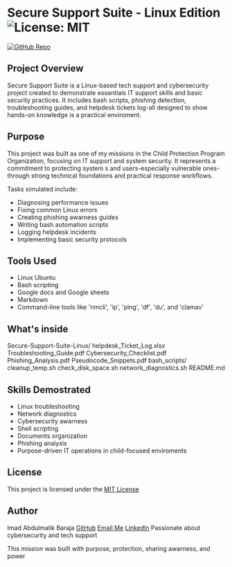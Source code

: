 # Secure Support Suite - Linux Edition ![License: MIT](https://img.shields.io/badge/License-MIT-yellow.svg)

[![GitHub Repo](https://img.shields.io/badge/-View%20on%20GitHub-blue?logo=github)](https://github.com/cyberdawg2004/Secure-Support-Suite-Linux)
## Project Overview
Secure Support Suite is a Linux-based tech support and cybersecurity project created to demonstrate essentials IT support skills and basic security practices. It includes bash scripts, phishing detection, troubleshooting guides, and helpdesk tickets log-all designed to show hands-on knowledge is a practical enviroment.

## Purpose 
This project was built as one of my missions in the Child Protection Program Organization, focusing on IT support and system security. It represents a commitment to protecting system s and users-especially vulnerable ones-through strong technical foundations and practical response workflows.

Tasks simulated include:
- Diagnosing performance issues 
- Fixing common Linux errors
- Creating phishing awarness guides 
- Writing bash automation scripts
- Logging helpdesk incidents
- Implementing basic security protocols

## Tools Used 
- Linux Ubuntu
- Bash scripting 
- Google docs and Google sheets
- Markdown
- Command-line tools like 'nmcli', 'ip', 'ping', 'df', 'du', and 'clamav'

## What's inside 
Secure-Support-Suite-Linux/
	helpdesk_Ticket_Log.xlsx
	Troubleshooting_Guide.pdf
	Cybersecurity_Checklist.pdf
	Phishing_Analysis.pdf
	Pseudocode_Snippets.pdf
	bash_scripts/
		cleanup_temp.sh
		check_disk_space.sh
		network_diagnostics.sh
	README.md

## Skills Demostrated 
- Linux troubleshooting 
- Network diagnostics
- Cybersecurity awarness
- Shell scripting 
- Documents organization 
- Phishing analysis
- Purpose-driven IT operations in child-focused enviroments

## License 
This project is licensed under the [MIT License](LICENSE)

## Author 
Imad Abdulmalik Baraja 
[GitHub](https://github.com/cyberdawg)
[Email Me](mailto:imadbaraja2004@yahoo.com)
[LinkedIn](https://www.linkedin.com/in/imad-baraja-27696625b)
Passionate about cybersecurity and tech support

This mission was built with purpose, protection, sharing awarness, and power
